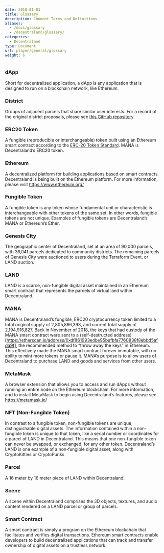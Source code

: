```yaml
---
date: 2018-01-01
title: Glossary
description: Commont Terms and Definitions
aliases:
  - /docs/glossary
  - /decentraland/glossary/
categories:
  - Decentraland
type: Document
url: player/general/glossary
weight: 6
---
```


### dApp

Short for decentralized application, a dApp is any application that is designed to run on a blockchain network, like Ethereum.

### District

Groups of adjacent parcels that share similar user interests. For a record of the original district proposals, please see [this GitHub repository](https://github.com/decentraland/districts).

### ERC20 Token

A fungible (reproducible or interchangeable) token built using an Ethereum smart contract according to the [ERC-20 Token Standard](https://github.com/ethereum/EIPs/blob/master/EIPS/eip-20.md). MANA is Decentraland’s ERC20 token.

### Ethereum

A decentralized platform for building applications based on smart contracts. Decentraland is being built on the Ethereum platform. For more information, please visit https://www.ethereum.org/

### Fungible Token

A fungible token is any token whose fundamental unit or characteristic is interchangeable with other tokens of the same set. In other words, fungible tokens are not unique. Examples of fungible tokens are Decentraland’s MANA or Ethereum’s Ether.

### Genesis City

The geographic center of Decentraland, set at an area of 90,000 parcels, with 36,041 parcels dedicated to community districts. The remaining parcels of Genesis City were auctioned to users during the Terraform Event, or LAND auction.

### LAND

LAND is a scarce, non-fungible digital asset maintained in an Ethereum smart contract that represents the parcels of virtual land within Decentraland.

### MANA

MANA is Decentraland’s fungible, ERC20 cryptocurrency token limited to a total original supply of 2,805,886,393, and current total supply of 2,194,916,827. Back in November of 2018, the keys that had custody of the MANA smart contract were sent to a (self-destructed address)[https://etherscan.io/address/0xdf861993edbe95bafbfa7760838f8ebbd5afda9f], the recommended method to “throw away the keys” in Ethereum. This effectively made the MANA smart contract forever immutable, with no ability to mint more tokens or pause it. MANA’s purpose is to allow users of Decentraland to purchase LAND and goods and services from other users.

### MetaMask

A browser extension that allows you to access and run dApps without running an entire node on the Ethereum blockchain. For more information, and to install MetaMask to begin using Decentraland’s features, please see https://metamask.io/

### NFT (Non-Fungible Token)

In contrast to a fungible token, non-fungible tokens are unique, distinguishable digital assets. The information contained within a non-fungible token is unique to that token, like a serial number or coordinates for a parcel of LAND in Decentraland. This means that one non-fungible token can never be swapped, or exchanged, for any other token. Decentraland’s LAND is one example of a non-fungible digital asset, along with CryptoKitties or CryptoPunks.

### Parcel

A 16 meter by 16 meter piece of LAND within Decentraland.

### Scene

A scene within Decentraland comprises the 3D objects, textures, and audio content rendered on a LAND parcel or group of parcels.

### Smart Contract

A smart contract is simply a program on the Ethereum blockchain that facilitates and verifies digital transactions. Ethereum smart contracts enable developers to build decentralized applications that can track and transfer ownership of digital assets on a trustless network.
